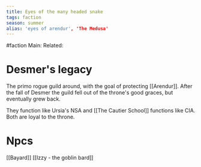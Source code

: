 ```yaml
---
title: Eyes of the many headed snake
tags: faction
season: summer
alias: 'eyes of arendur', 'The Medusa'
---
```

#faction 
Main:
Related:

# Desmer's legacy
The primo rogue guild around, with the goal of protecting [[Arendur]]. After the fall of Desmer the guild fell out of the throne's good graces, but eventually grew back. 

They function like Ursia's NSA and [[The Cautier School]] functions like CIA. Both are loyal to the throne.

# Npcs
[[Bayard]]
[[Izzy - the goblin bard]]
